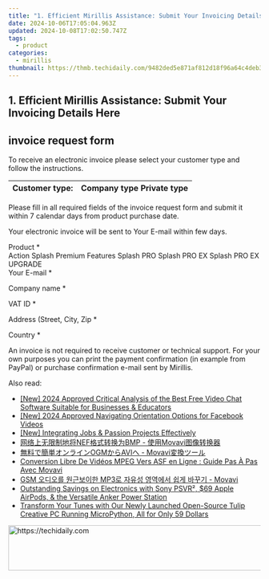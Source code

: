 ```yaml
---
title: "1. Efficient Mirillis Assistance: Submit Your Invoicing Details Here"
date: 2024-10-06T17:05:04.963Z
updated: 2024-10-08T17:02:50.747Z
tags:
  - product
categories:
  - mirillis
thumbnail: https://thmb.techidaily.com/9482ded5e871af812d18f96a64c4deb315943988e9201916667eb608e7a9ffd3.jpg
---
```


## 1. Efficient Mirillis Assistance: Submit Your Invoicing Details Here

## invoice request form

To receive an electronic invoice please select your customer type and follow the instructions.

| Customer type: | Company type Private type |
| -------------- | ------------------------- |

Please fill in all required fields of the invoice request form and submit it within 7 calendar days from product purchase date.

Your electronic invoice will be sent to Your E-mail within few days.

Product \*  
Action Splash Premium Features Splash PRO Splash PRO EX Splash PRO EX UPGRADE   
Your E-mail \*  
  
Company name \*  
  
VAT ID \*  
  
Address (Street, City, Zip \*  
  
Country \*  
  
  
An invoice is not required to receive customer or technical support. For your own purposes you can print the payment confirmation (in example from PayPal) or purchase confirmation e-mail sent by Mirillis.

<ins class="adsbygoogle"
     style="display:block"
     data-ad-format="autorelaxed"
     data-ad-client="ca-pub-7571918770474297"
     data-ad-slot="1223367746"></ins>

<ins class="adsbygoogle"
     style="display:block"
     data-ad-client="ca-pub-7571918770474297"
     data-ad-slot="8358498916"
     data-ad-format="auto"
     data-full-width-responsive="true"></ins>

<span class="atpl-alsoreadstyle">Also read:</span>
<div><ul>
<li><a href="https://screen-video-capture.techidaily.com/new-2024-approved-critical-analysis-of-the-best-free-video-chat-software-suitable-for-businesses-and-educators/"><u>[New] 2024 Approved Critical Analysis of the Best Free Video Chat Software Suitable for Businesses & Educators</u></a></li>
<li><a href="https://facebook-video-content.techidaily.com/new-2024-approved-navigating-orientation-options-for-facebook-videos/"><u>[New] 2024 Approved Navigating Orientation Options for Facebook Videos</u></a></li>
<li><a href="https://facebook-video-footage.techidaily.com/new-integrating-jobs-and-passion-projects-effectively/"><u>[New] Integrating Jobs & Passion Projects Effectively</u></a></li>
<li><a href="https://win-workspace.techidaily.com/nefbmp-movavi/"><u>网络上无限制地将NEF格式转换为BMP - 使用Movavi图像转换器</u></a></li>
<li><a href="https://win-workspace.techidaily.com/ogmavi-movavi/"><u>無料で簡単オンラインOGMからAVIへ - Movavi変換ツール</u></a></li>
<li><a href="https://win-workspace.techidaily.com/conversion-libre-de-videos-mpeg-vers-asf-en-ligne-guide-pas-a-pas-avec-movavi/"><u>Conversion Libre De Vidéos MPEG Vers ASF en Ligne : Guide Pas À Pas Avec Movavi</u></a></li>
<li><a href="https://win-workspace.techidaily.com/gsm-mp3-movavi/"><u>GSM 오디오를 원근보이한 MP3로 자유성 영역에서 쉽게 바꾸기 - Movavi</u></a></li>
<li><a href="https://hardware-reviews.techidaily.com/outstanding-savings-on-electronics-with-sony-psvr-69-apple-airpods-and-the-versatile-anker-power-station/"><u>Outstanding Savings on Electronics with Sony PSVR², $69 Apple AirPods, & the Versatile Anker Power Station</u></a></li>
<li><a href="https://twitter-videos.techidaily.com/transform-your-tunes-with-our-newly-launched-open-source-tulip-creative-pc-running-micropython-all-for-only-59-dollars/"><u>Transform Your Tunes with Our Newly Launched Open-Source Tulip Creative PC Running MicroPython, All for Only 59 Dollars</u></a></li>
</ul></div>

<!-- affiliate ads begin -->
<a href="https://dhgate.sjv.io/c/5597632/1172027/12108" target="_top" id="1172027">
  <img src="//a.impactradius-go.com/display-ad/12108-1172027" border="0" alt="https://techidaily.com" width="728" height="90"/>
</a>
<img height="0" width="0" src="https://dhgate.sjv.io/i/5597632/1172027/12108" style="position:absolute;visibility:hidden;" border="0" />
<!-- affiliate ads end -->

